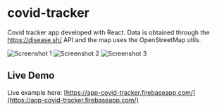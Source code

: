 # covid-tracker

Covid tracker app developed with React. Data is obtained through the https://disease.sh/ API and the map uses the OpenStreetMap utils.

![Screenshot 1](https://gabrielvazquez.com/git-screen/covid-tracker-01.png)
![Screenshot 2](https://gabrielvazquez.com/git-screen/covid-tracker-02.png)
![Screenshot 3](https://gabrielvazquez.com/git-screen/covid-tracker-03.png)

## Live Demo

Live example here: [https://app-covid-tracker.firebaseapp.com/](https://app-covid-tracker.firebaseapp.com/)
